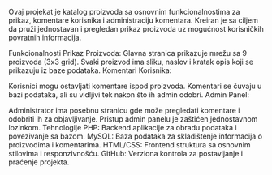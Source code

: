 Ovaj projekat je katalog proizvoda sa osnovnim funkcionalnostima za prikaz, komentare korisnika i administraciju komentara. Kreiran je sa ciljem da pruži jednostavan i pregledan prikaz proizvoda uz mogućnost korisničkih povratnih informacija.

Funkcionalnosti
Prikaz Proizvoda:
Glavna stranica prikazuje mrežu sa 9 proizvoda (3x3 grid).
Svaki proizvod ima sliku, naslov i kratak opis koji se prikazuju iz baze podataka.
Komentari Korisnika:

Korisnici mogu ostavljati komentare ispod proizvoda.
Komentari se čuvaju u bazi podataka, ali su vidljivi tek nakon što ih admin odobri.
Admin Panel:

Administrator ima posebnu stranicu gde može pregledati komentare i odobriti ih za objavljivanje.
Pristup admin panelu je zaštićen jednostavnom lozinkom.
Tehnologije
PHP: Backend aplikacije za obradu podataka i povezivanje sa bazom.
MySQL: Baza podataka za skladištenje informacija o proizvodima i komentarima.
HTML/CSS: Frontend struktura sa osnovnim stilovima i responzivnošću.
GitHub: Verziona kontrola za postavljanje i praćenje projekta.

